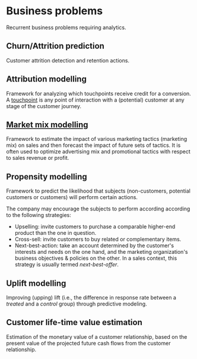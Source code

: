 # Business problems
Recurrent business problems requiring analytics.

## Churn/Attrition prediction
Customer attrition detection and retention actions.

## Attribution modelling
Framework for analyzing which touchpoints receive credit for a conversion. A [touchpoint](https://en.wikipedia.org/wiki/Touchpoint) is any point of interaction with a (potential) customer at any stage of the customer journey.

## [Market mix modelling](https://en.wikipedia.org/wiki/Marketing_mix_modeling)
Framework to estimate the impact of various marketing tactics (marketing mix) on sales and then forecast the impact of future sets of tactics. It is often used to optimize advertising mix and promotional tactics with respect to sales revenue or profit.

## Propensity modelling
Framework to predict the likelihood that subjects (non-customers, potential customers or customers) will perform certain actions. 

The company may encourage the subjects to perform according according to the following strategies:
- Upselling: invite customers to purchase a comparable higher-end product than the one in question.
- Cross-sell: invite customers to buy related or complementary items. 
- Next-best-action: take an account determined by the customer's interests and needs on the one hand, and the marketing organization's business objectives & policies on the other. In a sales context, this strategy is usually termed *next-best-offer*. 

## Uplift modelling
Improving (upping) lift (i.e., the difference in response rate between a *treated* and a *control* group) through predictive modeling. 

## Customer life-time value estimation
Estimation of the monetary value of a customer relationship, based on the present value of the projected future cash flows from the customer relationship.

